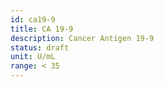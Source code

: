 ```yaml
---
id: ca19-9
title: CA 19-9
description: Cancer Antigen 19-9
status: draft
unit: U/mL
range: < 35
---
```

